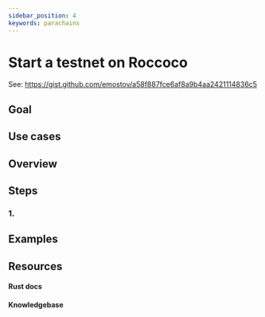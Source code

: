 ```yaml
---
sidebar_position: 4
keywords: parachains
---
```


# Start a testnet on Roccoco

See: https://gist.github.com/emostov/a58f887fce6af8a9b4aa2421114836c5

## Goal

## Use cases

## Overview

## Steps

### 1.

## Examples

## Resources

#### Rust docs

#### Knowledgebase
